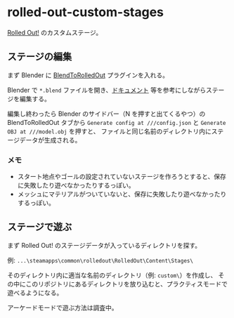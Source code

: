 # rolled-out-custom-stages

[Rolled Out!](https://rolledoutgame.com/) のカスタムステージ。

## ステージの編集

まず Blender に [BlendToRolledOut](https://gitlab.com/RolledOut/blendtorolledout) プラグインを入れる。

Blender で `*.blend` ファイルを開き、[ドキュメント](https://docs.rolledoutgame.com/) 等を参考にしながらステージを編集する。

編集し終わったら Blender のサイドバー（N を押すと出てくるやつ）の BlendToRolledOut タブから
`Generate config at ///config.json` と `Generate OBJ at ///model.obj` を押すと、
ファイルと同じ名前のディレクトリ内にステージデータが生成される。

### メモ

- スタート地点やゴールの設定されていないステージを作ろうとすると、保存に失敗したり遊べなかったりするっぽい。
- メッシュにマテリアルがついていないと、保存に失敗したり遊べなかったりするっぽい。

## ステージで遊ぶ

まず Rolled Out! のステージデータが入っているディレクトリを探す。

例: `...\steamapps\common\rolledout\RolledOut\Content\Stages\`

そのディレクトリ内に適当な名前のディレクトリ（例: `custom\`）を作成し、
その中にこのリポジトリにあるディレクトリを放り込むと、プラクティスモードで遊べるようになる。

アーケードモードで遊ぶ方法は調査中。
